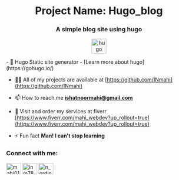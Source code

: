 <h1 align="center">Project Name: Hugo_blog</h1>
<h3 align="center">A simple blog site using hugo</h3>
<p align="center"> <a href="https://gohugo.io/" target="_blank" rel="noreferrer"> <img src="https://api.iconify.design/logos-hugo.svg" alt="hugo" width="40" height="40"/> </a> </p>
- 🔭 Hugo Static site generator - [Learn more about hugo](https://gohugo.io/)

- 👨‍💻 All of my projects are available at [https://github.com/INmahi](https://github.com/INmahi)

- 📫 How to reach me **ishatnoormahi@gmail.com**

- 📄 Visit and order my services at fiverr [https://www.fiverr.com/mahi_webdev?up_rollout=true](https://www.fiverr.com/mahi_webdev?up_rollout=true)

- ⚡ Fun fact **Man! I can't stop learning**

<h3 align="left">Connect with me:</h3>
<p align="left">
<a href="https://linkedin.com/in/mahi01" target="blank"><img align="center" src="https://raw.githubusercontent.com/rahuldkjain/github-profile-readme-generator/master/src/images/icons/Social/linked-in-alt.svg" alt="mahi01" height="30" width="40" /></a>
<a href="https://fb.com/inm787" target="blank"><img align="center" src="https://raw.githubusercontent.com/rahuldkjain/github-profile-readme-generator/master/src/images/icons/Social/facebook.svg" alt="inm787" height="30" width="40" /></a>
<a href="https://instagram.com/n_ordinary__kid___" target="blank"><img align="center" src="https://raw.githubusercontent.com/rahuldkjain/github-profile-readme-generator/master/src/images/icons/Social/instagram.svg" alt="n_ordinary__kid___" height="30" width="40" /></a>
</p>

